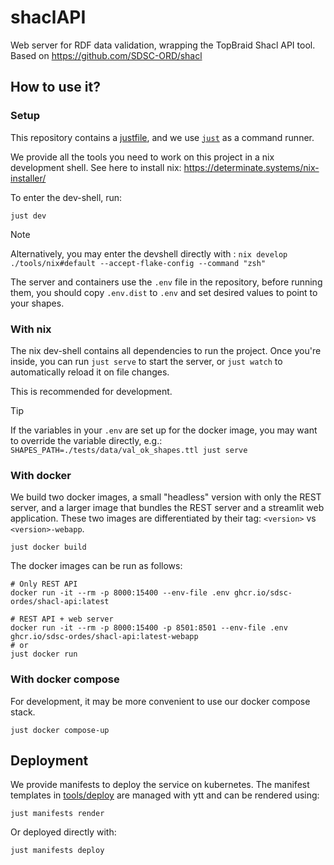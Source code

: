 # shaclAPI

Web server for RDF data validation, wrapping the TopBraid Shacl API tool. 
Based on https://github.com/SDSC-ORD/shacl

## How to use it?

### Setup

This repository contains a [justfile](./justfile), and we use [`just`](https://github.com/casey/just) as a command runner.

We provide all the tools you need to work on this project in a nix development shell.
See here to install nix: https://determinate.systems/nix-installer/

To enter the dev-shell, run:

```shell
just dev
```

> [!NOTE]
> Alternatively, you may enter the devshell directly with :
> `nix develop ./tools/nix#default --accept-flake-config --command "zsh"`

The server and containers use the `.env` file in the repository, before running them, you should copy `.env.dist` to `.env` and set desired values to point to your shapes.

### With nix

The nix dev-shell contains all dependencies to run the project. Once you're inside, you can run `just serve` to start the server, or `just watch` to automatically reload it on file changes.

This is recommended for development.

> [!TIP]
> If the variables in your `.env` are set up for the docker image, you may want to override the variable directly, e.g.:
> `SHAPES_PATH=./tests/data/val_ok_shapes.ttl just serve`

### With docker

We build two docker images, a small "headless" version with only the REST server, and a larger image that bundles the REST server and a streamlit web application. These two images are differentiated by their tag: `<version>` vs `<version>-webapp`.

```shell
just docker build
```

The docker images can be run as follows:

```
# Only REST API
docker run -it --rm -p 8000:15400 --env-file .env ghcr.io/sdsc-ordes/shacl-api:latest 

# REST API + web server
docker run -it --rm -p 8000:15400 -p 8501:8501 --env-file .env ghcr.io/sdsc-ordes/shacl-api:latest-webapp
# or
just docker run
```

### With docker compose

For development, it may be more convenient to use our docker compose stack.

```
just docker compose-up
```

## Deployment

We provide manifests to deploy the service on kubernetes.
The manifest templates in [tools/deploy](tools/deploy) are managed with ytt and can be rendered using:

```shell
just manifests render
```

Or deployed directly with:

```shell
just manifests deploy
```
